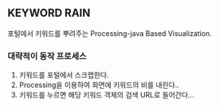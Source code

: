 ## KEYWORD RAIN

포털에서 키워드를 뿌려주는 Processing-java Based Visualization.

### 대략적이 동작 프로세스 
1. 키워드를 포털에서 스크랩한다.
2. Processing을 이용하여 화면에 키워드의 비를 내린다..
3. 키워드를 누르면 해당 키워드 객체의 검색 URL로 들어간다...

